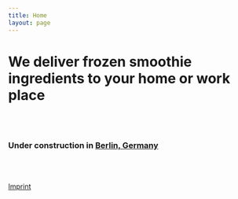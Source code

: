 ```yaml
---
title: Home
layout: page
---
```


<!-- {%- include header.html -%} -->

# We deliver frozen smoothie ingredients to your home or work place

<br>
<br>

### Under construction in [Berlin, Germany](https://goo.gl/maps/S6MYUA4M3tC2)

<br>
<br>

[Imprint](/imprint)
